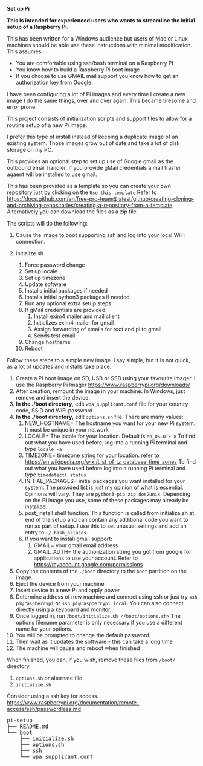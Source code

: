 __Set up Pi__

**This is intended for experienced users who wants to streamline the initial setup of a Raspberry Pi.**

This has been written for a Windows audience but users of Mac or Linux machines should be able use these instructions with minimal modification.
This assumes:

- You are comfortable using ssh/bash terminal on a Raspberry Pi
- You know how to build a Raspberry Pi boot image
- If you choose to use GMAIL mail support you know how to get an authorization key from Google.

I have been configuring a lot of Pi images and every time I create a new image I do the same things, over and over again. This became tiresome and error prone.

This project consists of initialization scripts and support files to allow for a routine setup of a new Pi image.

I prefer this type of install instead of keeping a duplicate image of an existing system. Those images grow out of date and take a lot of disk storage on my PC.

This provides an optional step to set up use of Google gmail as the outbound email handler. If you provide gMail credentials a mail trasfer agaent will be installed to use gmail.

This has been provided as a template so you can create your own repository just by clicking on the `Use this template`  Refer to https://docs.github.com/en/free-pro-team@latest/github/creating-cloning-and-archiving-repositories/creating-a-repository-from-a-template. Alternatively you can download the files as a zip file.


The scripts will do the following:

1. Cause the image to boot supporting ssh and log into your local WiFi connection.

2. initialize.sh
   1. Force password change
   2. Set up locale
   3. Set up timezone
   4. Update software
   5. Installs initial packages if needed
   6. Installs initial python3 packages if needed
   7. Run any optional extra setup steps
   8. If gMail credentials are provided:
      1.  Install exim4 mailer and mail client
      2.  Initializes exim4 mailer for gmail
      3.  Assign forwarding of emails for root and pi to gmail
      4.  Sends test email
   9.  Change hostname
   10. Reboot


Follow these steps to a simple new image. I say simple, but it is not quick, as a lot of updates and installs take place.

1. Create a Pi boot image on SD, USB or SSD using your favourite imager. I use the Raspberry Pi Imager https://www.raspberrypi.org/downloads/
2. After creation, remount the image in your machine. In Windows, just remove and insert the device.
3. __In the ./boot directory,__ edit `wpa_supplicant.conf` file for your country code, SSID and WiFi password
4. __In the ./boot directory,__ edit `options.sh` file.  There are many values:
   1. NEW_HOSTNAME= The hostname you want for your new Pi system. It must be unique in your network
   2. LOCALE= The locale for your location. Default is `en_US.UTF-8` To find out what you have used before, log into a running Pi terminal and type `locale -a`
   3. TIMEZONE= timezone string for your location. refer to https://en.wikipedia.org/wiki/List_of_tz_database_time_zones To find out what you have used before log into a running Pi terminal and type `timedatectl status`
   4. INITIAL_PACKAGES= initial packages you want installed for your system. The provided list is just my opinion of what is essential. Opinions will vary. They are `python3-pip zip dos2unix`. Depending on the Pi image you use, some of these packages may already be installed.
   5. post_install shell function. This function is called from initialize.sh at end of the setup and can contain any additional code you want to run as part of setup. I use this to set unusual settings and add an entry to `~/.bash_aliases`.
   6. If you want to install gmail support:
      1. GMAIL= your gmail email address
      2. GMAIL_AUTH= the authorization string you got from google for applications to use your account. Refer to https://myaccount.google.com/permissions
5. Copy the contents of the `./boot` directory to the `boot` partition on the image.
6. Eject the device from your machine
7. Insert device in a new Pi and apply power
8. Determine address of new machine and connect using ssh or just try `ssh pi@raspberrypi` or `ssh pi@raspberrypi.local`. You can also connect directly using a keyboard and monitor.
9. Once logged in, run `/boot/initialize.sh </boot/options.sh>` The options filename parameter is only necessary if you use a different name for your options.
10. You will be prompted to change the default password.
11. Then wait as it updates the software - this can take a long time
12. The machine will pause and reboot when finished

When finished, you can, if you wish, remove these files from `/boot/` directory.
1.  `options.sh` or alternate file
2.  `initialize.sh`

Consider using a ssh key for access. https://www.raspberrypi.org/documentation/remote-access/ssh/passwordless.md

<pre>
pi-setup
├── README.md
└── boot
    ├── initialize.sh
    ├── options.sh
    ├── ssh
    └── wpa_supplicant.conf
</pre>
